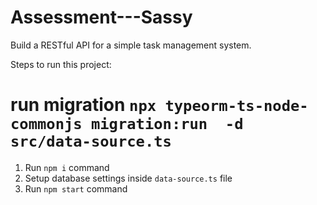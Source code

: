 # Assessment---Sassy
Build a RESTful API for a simple task management system.

Steps to run this project:

# run migration  `npx typeorm-ts-node-commonjs migration:run  -d src/data-source.ts`

1. Run `npm i` command
2. Setup database settings inside `data-source.ts` file
3. Run `npm start` command
